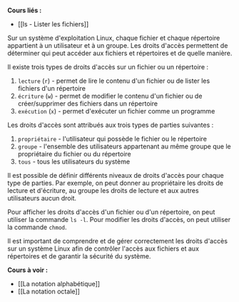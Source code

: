 **Cours liés :**
- [[ls - Lister les fichiers]]

Sur un système d'exploitation Linux, chaque fichier et chaque répertoire appartient à un utilisateur et à un groupe. Les droits d'accès permettent de déterminer qui peut accéder aux fichiers et répertoires et de quelle manière.

Il existe trois types de droits d'accès sur un fichier ou un répertoire :

1.  `lecture` (`r`) - permet de lire le contenu d'un fichier ou de lister les fichiers d'un répertoire
2.  `écriture` (`w`) - permet de modifier le contenu d'un fichier ou de créer/supprimer des fichiers dans un répertoire
3.  `exécution` (`x`) - permet d'exécuter un fichier comme un programme

Les droits d'accès sont attribués aux trois types de parties suivantes :

1.  `propriétaire` - l'utilisateur qui possède le fichier ou le répertoire
2.  `groupe` - l'ensemble des utilisateurs appartenant au même groupe que le propriétaire du fichier ou du répertoire
3.  `tous` - tous les utilisateurs du système

Il est possible de définir différents niveaux de droits d'accès pour chaque type de parties. Par exemple, on peut donner au propriétaire les droits de lecture et d'écriture, au groupe les droits de lecture et aux autres utilisateurs aucun droit.

Pour afficher les droits d'accès d'un fichier ou d'un répertoire, on peut utiliser la commande `ls -l`. Pour modifier les droits d'accès, on peut utiliser la commande `chmod`.

Il est important de comprendre et de gérer correctement les droits d'accès sur un système Linux afin de contrôler l'accès aux fichiers et aux répertoires et de garantir la sécurité du système.

**Cours à voir :**
- [[La notation alphabétique]]
- [[La notation octale]]